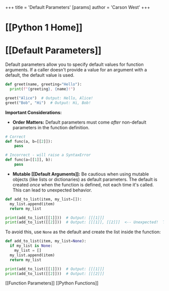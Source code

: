 +++
 title = 'Default Parameters'
[params]
	author = 'Carson West'
+++
# [[Python 1 Home]]
# [[Default Parameters]] 
Default parameters allow you to specify default values for function arguments.  If a caller doesn't provide a value for an argument with a default, the default value is used.

```python
def greet(name, greeting="Hello"):
  print(f"{greeting}, {name}!")

greet("Alice")  # Output: Hello, Alice!
greet("Bob", "Hi")  # Output: Hi, Bob!
```

**Important Considerations:**

* **Order Matters:** Default parameters must come *after* non-default parameters in the function definition.

```python
# Correct
def func(a, b=[[2]]):
    pass

# Incorrect - will raise a SyntaxError
def func(a=[[1]], b):
    pass
```

* **Mutable [[Default Arguments]]:** Be cautious when using mutable objects (like lists or dictionaries) as default parameters.  The default is created *once* when the function is defined, not each time it's called. This can lead to unexpected behavior.

```python
def add_to_list(item, my_list=[]):
  my_list.append(item)
  return my_list

print(add_to_list([[1]]))  # Output: [[[1]]]
print(add_to_list([[2]]))  # Output: [[[1]], [[2]]]  <-- Unexpected!  The list persists between calls.
```

To avoid this, use `None` as the default and create the list inside the function:

```python
def add_to_list(item, my_list=None):
  if my_list is None:
    my_list = []
  my_list.append(item)
  return my_list

print(add_to_list([[1]]))  # Output: [[[1]]]
print(add_to_list([[2]]))  # Output: [[[2]]]
```

[[Function Parameters]]
[[Python Functions]]

